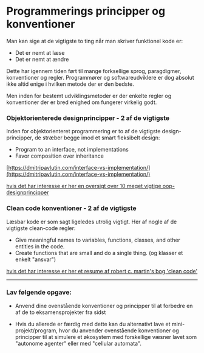 # Programmerings principper og konventioner

Man kan sige at de vigtigste to ting når man skriver funktionel kode er:
- Det er nemt at læse
- Det er nemt at ændre

Dette har igennem tiden ført til mange forksellige sprog, paragdigmer, konventioner og regler.  Programmører og softwareudviklere er dog absolut ikke altid enige i hvilken metode der er den bedste.

Men inden for bestemt udviklingsmetoder er der enkelte regler og konventioner der er bred enighed om fungerer virkelig godt.

### Objektorienterede designprincipper - 2 af de vigtigste
Inden for objektorienteret programmering er to af de vigtigste design-principper, de stræber begge imod et smart fleksibelt design:

- Program to an interface, not implementations
- Favor composition over inheritance 

[https://dmitripavlutin.com/interface-vs-implementation/](https://dmitripavlutin.com/interface-vs-implementation/)

[hvis det har interesse er her en oversigt over 10 meget vigtige oop-designprincipper](https://hackernoon.com/10-oop-design-principles-every-programmer-should-know-f187436caf65) 

### Clean code konventioner - 2 af de vigtigste
Læsbar kode er som sagt ligeledes utrolig vigtigt. Her af nogle af de vigtigste clean-code regler:

- Give meaningful names to variables, functions, classes, and other entities in the code.
- Create functions that are small and do a single thing. (og klasser et enkelt "ansvar")

[hvis det har interesse er her et resume af robert c. martin's bog 'clean code'](https://csiitian.blog/clean-code-by-robert-c-martin-book-summary-32690db5e75b)

--------------------------------------------------------

### Lav følgende opgave:

- Anvend dine ovenstående konventioner og principper til at forbedre en af de to eksamensprojekter fra sidst

- Hvis du allerede er færdig med dette kan du alternativt lave et mini-projekt/program, hvor du anvender ovenstående konventioner og principper til at simulere et økosystem med forskellige væsner lavet som "autonome agenter" eller med "cellular automata".  